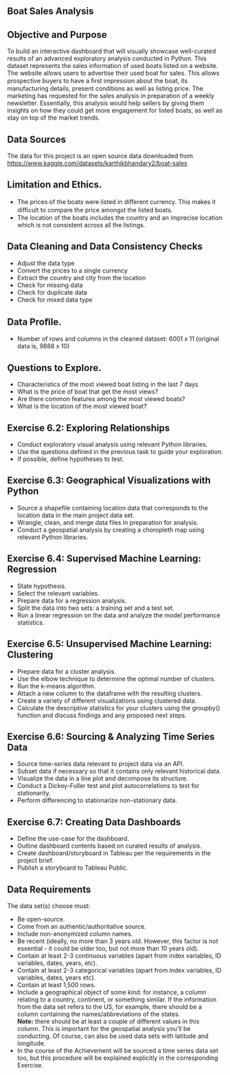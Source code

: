## Boat Sales Analysis
 ## Objective and Purpose
To build an interactive dashboard that will visually showcase well-curated results of an advanced exploratory analysis conducted in Python. 
This dataset represents the sales information of used boats listed on a website. The website allows users to advertise their used boat for sales. This allows prospective buyers to have a ﬁrst impression about the boat, its manufacturing details, present conditions as well as listing price. The marketing has requested for the sales analysis in preparation of a weekly newsletter. Essentially, this analysis would help sellers by giving them insights on how they could get more engagement for listed boats, as well as stay on top of the market trends.  

## Data Sources  
The data for this project is an open source data downloaded from https://www.kaggle.com/datasets/karthikbhandary2/boat-sales  

## Limitation and Ethics. 
-	The prices of the boats were listed in diﬀerent currency. This makes it diﬃcult to compare the price amongst the listed boats.  
-	The location of the boats includes the country and an imprecise location which is not consistent across all the listings.  

## Data Cleaning and Data Consistency Checks  
-	Adjust the data type  
-	Convert the prices to a single currency  
-	Extract the country and city from the location  
-	Check for missing data  
-	Check for duplicate data  
-	Check for mixed data type  

## Data Proﬁle. 
-	Number of rows and columns in the cleaned dataset: 6001 x 11 (original data is, 9888 x 10)  

## Ǫuestions to Explore. 
-	Characteristics of the most viewed boat listing in the last 7 days  
-	What is the price of boat that get the most views?  
-	Are there common features among the most viewed boats?  
-	What is the location of the most viewed boat?  

## Exercise 6.2: Exploring Relationships  
- Conduct exploratory visual analysis using relevant Python libraries.  
- Use the questions defined in the previous task to guide your exploration.  
- If possible, define hypotheses to test.  

## Exercise 6.3: Geographical Visualizations with Python  
- Source a shapefile containing location data that corresponds to the location data in the main project data set.  
- Wrangle, clean, and merge data files in preparation for analysis.  
- Conduct a geospatial analysis by creating a choropleth map using relevant Python libraries.  

## Exercise 6.4: Supervised Machine Learning: Regression  
- State hypothesis.  
- Select the relevant variables.  
- Prepare data for a regression analysis.  
- Split the data into two sets: a training set and a test set.  
- Run a linear regression on the data and analyze the model performance statistics.  

## Exercise 6.5: Unsupervised Machine Learning: Clustering  
- Prepare data for a cluster analysis.  
- Use the elbow technique to determine the optimal number of clusters.  
- Run the k-means algorithm.  
- Attach a new column to the dataframe with the resulting clusters.  
- Create a variety of different visualizations using clustered data.  
- Calculate the descriptive statistics for your clusters using the groupby() function and discuss findings and any proposed next steps. 

## Exercise 6.6: Sourcing & Analyzing Time Series Data  
- Source time-series data relevant to project data via an API.  
- Subset data if necessary so that it contains only relevant historical data.  
- Visualize the data in a line plot and decompose its structure.  
- Conduct a Dickey-Fuller test and plot autocorrelations to test for stationarity.  
- Perform differencing to stationarize non-stationary data. 

## Exercise 6.7: Creating Data Dashboards  
- Define the use-case for the dashboard.  
- Outline dashboard contents based on curated results of analysis.  
- Create dashboard/storyboard in Tableau per the requirements in the project brief.  
- Publish a storyboard to Tableau Public.  

## Data Requirements
The data set(s) choose must:  
- Be open-source.  
- Come from an authentic/authoritative source.  
- Include non-anonymized column names.  
- Be recent (ideally, no more than 3 years old. However, this factor is not essential - it could be older too, but not more than 10 years old).  
- Contain at least 2-3 continuous variables (apart from index variables, ID variables, dates, years, etc).  
- Contain at least 2-3 categorical variables (apart from index variables, ID variables, dates, years etc).  
- Contain at least 1,500 rows.  
- Include a geographical object of some kind: for instance, a column relating to a country, continent, or something similar. If the information from the data set refers to the US, for example, there should be a column containing the names/abbreviations of the states.  
**Note:** there should be at least a couple of different values in this column. This is important for the geospatial analysis you’ll be conducting. Of course, can also be used data sets with latitude and longitude.  
- In the course of the Achievement will be sourced a time series data set too, but this procedure will be explained explicitly in the corresponding Exercise.  
